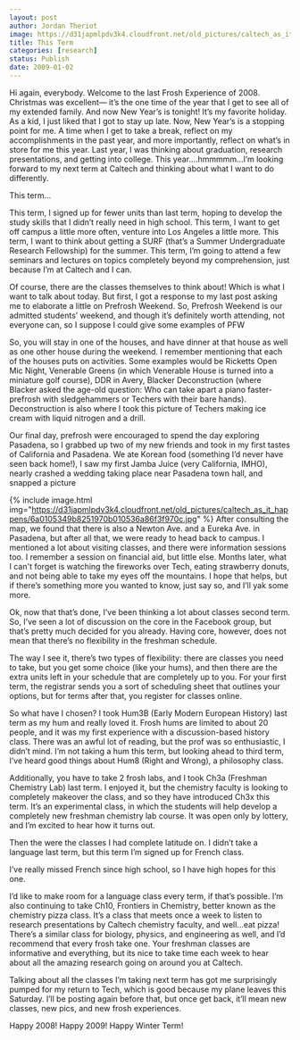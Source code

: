 ```yaml
---
layout: post
author: Jordan Theriot
image: https://d31japmlpdv3k4.cloudfront.net/old_pictures/caltech_as_it_happens/6a0105349b8251970b010536a86f05970c.jpg
title: This Term
categories: [research]
status: Publish
date: 2009-01-02
---
```



Hi again, everybody. Welcome to the last Frosh Experience of
2008. Christmas was excellent— it’s the one time of the year that I get to see
all of my extended family. And now New Year’s is tonight! It’s my favorite
holiday. As a kid, I just liked that I got to stay up late. Now, New Year’s is
a stopping point for me. A time when I get to take a break, reflect on my
accomplishments in the past year, and more importantly, reflect on what’s in
store for me this year. Last year, I was thinking about graduation, research
presentations, and getting into college. This year….hmmmmm…I’m looking forward
to my next term at Caltech and thinking about what I want to do differently.

This term…

This term, I signed up for fewer units than last term,
hoping to develop the study skills that I didn’t really need in high school. 
This term, I want to get off campus a little more often,
venture into Los Angeles a little more. 
This term, I want to think about getting a SURF (that’s a
Summer Undergraduate Research Fellowship) for the summer. 
This term, I’m going to attend a few seminars and lectures
on topics completely beyond my comprehension, just because I’m at Caltech and I
can.

Of course, there are the classes themselves to think about!
Which is what I want to talk about today. But first, I got a response to my
last post asking me to elaborate a little on Prefrosh Weekend. So, Prefrosh
Weekend is our admitted students’ weekend, and though it’s definitely worth
attending, not everyone can, so I suppose I could give some examples of PFW

 So, you will stay in one of the houses, and have dinner at that
house as well as one other house during the weekend. I remember mentioning that
each of the houses puts on activities. Some examples would be Ricketts Open Mic
Night, Venerable Greens (in which Venerable House is turned into a miniature golf
course), DDR in Avery, Blacker Deconstruction (where Blacker asked the age-old
question: Who can take apart a piano faster- prefrosh with sledgehammers or
Techers with their bare hands). Deconstruction is also where I took this
picture of Techers making ice cream with liquid nitrogen and a drill.

Our final day, prefrosh were encouraged to spend the day
exploring Pasadena, so I grabbed up two of my new friends and took in my first
tastes of California and Pasadena. We ate Korean food (something I’d never have
seen back home!), I saw my first Jamba Juice (very California, IMHO), nearly
crashed a wedding taking place near Pasadena town hall, and snapped a picture


{% include image.html img="https://d31japmlpdv3k4.cloudfront.net/old_pictures/caltech_as_it_happens/6a0105349b8251970b010536a86f3f970c.jpg" %} After consulting the map, we found that
there is also a Newton Ave. and a Eureka Ave. in Pasadena, but after all that,
we were ready to head back to campus. I mentioned a lot about visiting classes,
and there were information sessions too. I remember a session on financial aid,
but little else. Months later, what I can't forget is watching the fireworks
over Tech, eating strawberry donuts, and not being able to take my eyes off the
mountains. I hope that helps, but if there’s something more you wanted to know,
just say so, and I’ll yak some more.

Ok, now that that’s done, I’ve been thinking a lot about
classes second term. So, I’ve seen a lot of discussion on the core in the
Facebook group, but that’s pretty much decided for you already. Having core,
however, does not mean that there’s no flexibility in the freshman schedule.

The way I see it, there’s two types of flexibility: there are classes you need
to take, but you get some choice (like your hums), and then there are the extra
units left in your schedule that are completely up to you. For your first term,
the registrar sends you a sort of scheduling sheet that outlines your options,
but for terms after that, you register for classes online.

So what have I chosen? I took Hum3B (Early Modern European
History) last term as my hum and really loved it. Frosh hums are limited to
about 20 people, and it was my first experience with a discussion-based history
class. There was an awful lot of reading, but the prof was so enthusiastic, I
didn’t mind. I’m not taking a hum this term, but looking ahead to third term,
I’ve heard good things about Hum8 (Right and Wrong), a philosophy class.

Additionally, you have to take 2 frosh labs, and I took Ch3a (Freshman
Chemistry Lab) last term. I enjoyed it, but the chemistry faculty is looking to
completely makeover the class, and so they have introduced Ch3x this term. It’s
an experimental class, in which the students will help develop a completely new
freshman chemistry lab course. It was open only by lottery, and I’m excited to
hear how it turns out.

Then the were the classes I had complete latitude on. I
didn’t take a language last term, but this term I’m signed up for French class.

I’ve really missed French since high school, so I have high hopes for this one.

I’d like to make room for a language class every term, if that’s possible. I’m
also continuing to take Ch10, Frontiers in Chemistry, better known as the
chemistry pizza class. It’s a class that meets once a week to listen to
research presentations by Caltech chemistry faculty, and well...eat pizza!
There’s a similar class for biology, physics, and engineering as well, and I’d
recommend that every frosh take one. Your freshman classes are informative and
everything, but its nice to take time each week to hear about all the amazing
research going on around you at Caltech.

Talking about all the
classes I’m taking next term has got me surprisingly pumped for my return to
Tech, which is good because my plane leaves this Saturday. I’ll be posting
again before that, but once get back, it’ll mean new classes, new pics, and
new frosh experiences.

Happy 2008! Happy 2009! Happy Winter Term!

     

 

<span class="Apple-tab-span" style="white-space: pre;">																							

